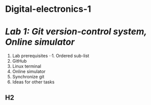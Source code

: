 # Digital-electronics-1
# *Lab 1: Git version-control system, Online simulator*
1. Lab prerequisites
⋅⋅1. Ordered sub-list
2. GitHub
3. Linux terminal
4. Online simulator
5. Synchronize git
6. Ideas for other tasks

## H2
